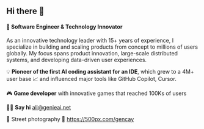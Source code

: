 ## Hi there 👋

#### 🚀 Software Engineer & Technology Innovator

As an innovative technology leader with 15+ years of experience, I specialize in building and scaling products from concept to millions of users globally. My focus spans product innovation, large-scale distributed systems, and developing data-driven user experiences.

💡 **Pioneer of the first AI coding assistant for an IDE**, which grew to a 4M+ user base 📈 and influenced major tools like GitHub Copilot, Cursor.

🎮 **Game developer** with innovative games that reached 100Ks of users

👋🏾 **Say hi** ali@genieai.net

📸 Street photography 💙 https://500px.com/gencay

